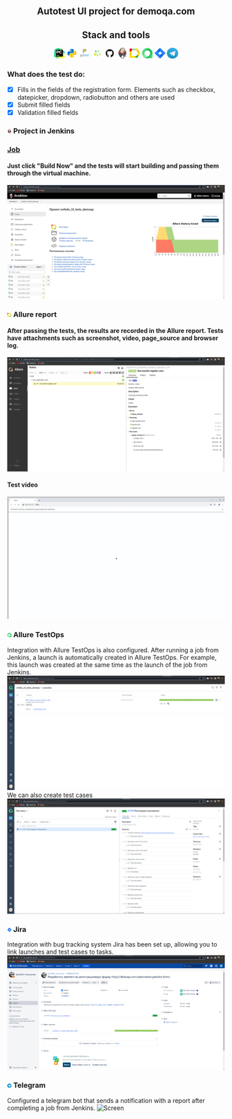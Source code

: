 <h2 align="center">Autotest UI project for demoqa.com</h2>

<h2 align="center">Stack and tools</h2>

<p  align="center">
  <code><img width="5%" title="Pycharm" src="attach/logo/pycharm.png"></code>
  <code><img width="5%" title="Python" src="attach/logo/python.png"></code>
  <code><img width="5%" title="Pytest" src="attach/logo/pytest.png"></code>
  <code><img width="5%" title="Selene" src="attach/logo/selene.png"></code>
  <code><img width="5%" title="GitHub" src="attach/logo/github.png"></code>
  <code><img width="5%" title="Jenkins" src="attach/logo/jenkins.png"></code>
  <code><img width="5%" title="Allure Report" src="attach/logo/allure_report.png"></code>
  <code><img width="5%" title="Allure TestOps" src="attach/logo/allure_testops.png"></code>
  <code><img width="5%" title="Jira" src="attach/logo/jira.png"></code>
  <code><img width="5%" title="Telegram" src="attach/logo/telegram.png"></code>
</p>

### What does the test do:
- [x] Fills in the fields of the registration form. Elements such as checkbox, datepicker, dropdown, radiobutton and others are used
- [x] Submit filled fields
- [x] Validation filled fields

### <img width="2%" title="Jenkins" src="attach/logo/jenkins.png"> Project in Jenkins

### [Job](https://jenkins.autotests.cloud/job/nvfedo_UI_tests_demoqa/)

#### Just click "Build Now" and the tests will start building and passing them through the virtual machine.
![Screen](attach/screenshots/jenkins_main.png)

### <img width="2%" title="Allure Report" src="attach/logo/allure_report.png"> Allure report

#### After passing the tests, the results are recorded in the Allure report. Tests have attachments such as screenshot, video, page_source and browser log.
![Screen](attach/screenshots/allure_report.png)

#### Test video
![Screen](attach/video/fill_practice_form.gif)

### <img width="2%" title="Allure TestOps" src="attach/logo/allure_testops.png"> Allure TestOps

Integration with Allure TestOps is also configured. After running a job from Jenkins, a launch is automatically created in Allure TestOps.
For example, this launch was created at the same time as the launch of the job from Jenkins.
![Screen](attach/screenshots/launches.png)
We can also create test cases
![Screen](attach/screenshots/testcase.png)

### <img width="2%" title="Jira " src="attach/logo/jira.png"> Jira 
Integration with bug tracking system Jira has been set up, allowing you to link launches and test cases to tasks.
![Screen](attach/screenshots/jira.png)

### <img width="2%" title="Telegram" src="attach/logo/telegram.png"> Telegram
Configured a telegram bot that sends a notification with a report after completing a job from Jenkins.
![Screen](telegram_notification.png)
